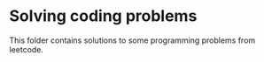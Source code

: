 # Solving coding problems

This folder contains solutions to some programming problems from leetcode.
